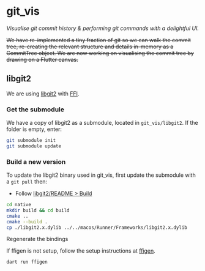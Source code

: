 # git_vis

*Visualise git commit history & performing git commands with a delightful UI.*

~~We have re-implemented a tiny fraction of git so we can walk the commit tree, re-creating the relevant structure and details in-memory as a CommitTree object. We are now working on visualising the commit tree by drawing on a Flutter canvas.~~

## libgit2

We are using [libgit2](https://libgit2.org/) with [FFI](https://dart.dev/guides/libraries/c-interop).

### Get the submodule

We have a copy of libgit2 as a submodule, located in `git_vis/libgit2`. If the folder is empty, enter:

```sh
git submodule init
git submodule update
```

### Build a new version

To update the libgit2 binary used in git_vis, first update the submodule with a `git pull` then:

- Follow [libgit2/README > Build](https://github.com/libgit2/libgit2#building)

```sh
cd native
mkdir build && cd build
cmake ..
cmake --build .
cp ./libgit2.x.dylib ../../macos/Runner/Frameworks/libgit2.x.dylib
```

Regenerate the bindings

If ffigen is not setup, follow the setup instructions at [ffigen](https://pub.dev/packages/ffigen).

```sh
dart run ffigen
```
